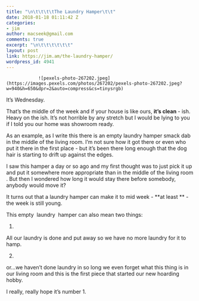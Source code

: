 ```yaml
---
title: "\n\t\t\t\tThe Laundry Hamper\t\t"
date: 2018-01-18 01:11:42 Z
categories:
- jim
author: macseek@gmail.com
comments: true
excerpt: "\n\t\t\t\t\t\t"
layout: post
link: https://jim.am/the-laundry-hamper/
wordpress_id: 4941
---
```


				![pexels-photo-267202.jpeg](https://images.pexels.com/photos/267202/pexels-photo-267202.jpeg?w=940&h=650&dpr=2&auto=compress&cs=tinysrgb)


It’s Wednesday.




That’s the middle of the week and if your house is like ours, **it’s clean** - ish. Heavy on the ish. It’s not horrible by any stretch but I would be lying to you if I told you our home was showroom ready.




As an example, as I write this there is an empty laundry hamper smack dab in the middle of the living room. I’m not sure how it got there or even who put it there in the first place - but it’s been there long enough that the dog hair is starting to drift up against the edges.




I saw this hamper a day or so ago and my first thought was to just pick it up and put it somewhere more appropriate than in the middle of the living room . But then I wondered how long it would stay there before somebody, anybody would move it?




It turns out that a laundry hamper can make it to mid week - **at least ** - the week is still young.




This empty  laundry  hamper can also mean two things:






  1. 


All our laundry is done and put away so we have no more laundry for it to hamp.





  2. 


or…we haven’t done laundry in so long we even forget what this thing is in our living room and this is the first piece that started our new hoarding hobby.







I really, really hope it’s number 1.


		
